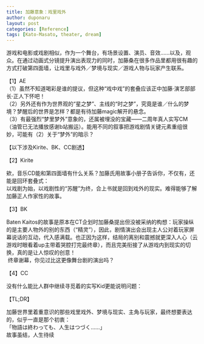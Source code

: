 ```yaml
---
title: 加藤意象：戏里戏外
author: duponaru
layout: post
categories: [Reference]
tags: [Kato-Masato, theater, dream]
---
```





游戏和电影或戏剧相似，作为一个舞台，有场景设置、演员、音效……以及，观众。在通过动画式分镜提升演出表现力的同时，加藤桑在很多作品里都用很有趣的方式打破第四面墙，让戏里与戏外／梦境与现实／游戏人物与玩家产生联系。


【1】AE
<span class="image centered"><img src="{{ '/assets/post_img/2020-05-16/theatre1.jpg' | relative_url }}" alt="" /></span>     
（1）虽然不知道喝彩是谁的提议，但这种“戏中戏”的套叠应该正中加藤·演艺部部长·正人下怀吧！  
（2）另外还有作为世界观的“星之梦”、主线的“时之梦”，究竟是谁／什么的梦境？梦醒后的世界是怎样？都是有待加藤magic解开的悬念。  
（3）有最强烈“梦里梦外”意象的，还属被埋没的宝藏——二周年真人实写CM（油管已无法播放感谢b站搬运）。能用不同的叙事把游戏剧情关键元素重组很妙，可能有（2）关于“梦外”的暗示？   

【以下涉及Kirite、BK、CC剧透】  
  
  
  
  
  
  
【2】Kirite  

欸，音乐CD能和第四面墙有什么关系？加藤氏用故事小册子告诉你，不仅有，还能是回环套叠式： 
<span class="image centered"><img src="{{ '/assets/post_img/2020-05-16/kirite.jpg' | relative_url }}" alt="" /></span>  
以戏剧为始，以戏剧性的“苏醒”为终，合上书就是回到戏外的现实。难得能够了解加藤正人作家性的故事。
  
  
【3】BK  

Baten Kaitos的故事是原本在CT企划时加藤桑提出但没被采纳的构想：玩家操纵的是主要人物外的别的东西（“精灵”），因此，剧情演出会出现主人公对着玩家屏幕说话的互动，代入感满载。也正因为这样，结局的离别和震撼就更深入人心（云游戏时眼看着up主带着哭腔打完最终章），而且完美衔接了从游戏内到现实的切换，真的是让人惊叹的创意！    
<span class="image centered"><img src="{{ '/assets/post_img/2020-05-16/theatre2.jpg' | relative_url }}" alt="" /></span> 
终章谢幕，你见过比这更像舞台剧的演出吗？  




【4】CC  

没有什么能比人群中继续寻觅着的实写Kid更能说明问题：    
<span class="image centered"><img src="{{ '/assets/post_img/2020-05-16/theatre3.jpg' | relative_url }}" alt="" /></span> 


【TL;DR】  

加藤世界里着重意识的那些戏里戏外、梦境与现实、主角与玩家，最终想要表达的，似乎一直是那个初衷：    
「物語は終わっても、人生はつづく……」  
故事虽结，人生待续  



